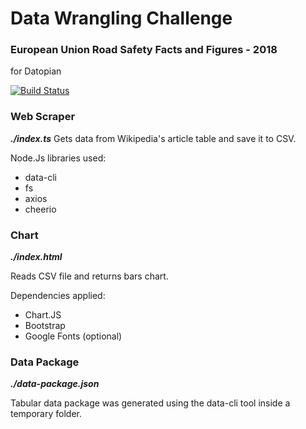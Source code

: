 # Data Wrangling Challenge
### European Union Road Safety Facts and Figures - 2018
for Datopian

[![Build Status](https://travis-ci.org/joemccann/dillinger.svg?branch=master)](https://travis-ci.org/joemccann/dillinger)

###  Web Scraper
**_./index.ts_**
Gets data from Wikipedia's article table and save it to CSV.

Node.Js libraries used:
- data-cli
- fs
- axios
- cheerio

###  Chart


**_./index.html_**

Reads CSV file and returns bars chart.

Dependencies applied:

- Chart.JS
- Bootstrap
- Google Fonts (optional)

### Data Package

**_./data-package.json_**<br>

Tabular data package was generated using the data-cli tool inside a temporary folder.
